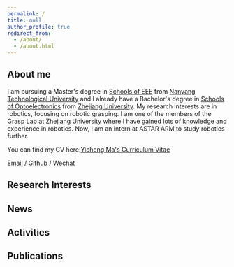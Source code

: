 ```yaml
---
permalink: /
title: null
author_profile: true
redirect_from: 
  - /about/
  - /about.html
---
```

About me
------
I am pursuing a Master's degree in [Schools of EEE](https://www.ntu.edu.sg/eee) from [Nanyang Technological University](https://www.ntu.edu.sg/) and I already have a Bachelor's degree in [Schools of Optoelectronics](http://opt.zju.edu.cn/) from [Zhejiang University](https://www.zju.edu.cn/). My research interests are in robotics, focusing on robotic grasping. I am one of the members of the Grasp Lab at Zhejiang University where I have gained lots of knowledge and experience in robotics. Now, I am an intern at ASTAR ARM to study robotics further. 

You can find my CV here:[Yicheng Ma's Curriculum Vitae](../assets/CV.pdf)

[Email](mailto:yichatma@gmail.com)  /  [Github](https://github.com/yichatani)  /  [Wechat](../images/wechat.JPG)


Research Interests
------


News
------



Activities
------



Publications
------

